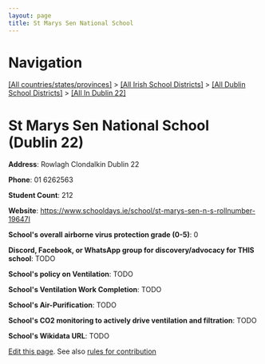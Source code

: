 ```yaml
---
layout: page
title: St Marys Sen National School
---
```

# Navigation

[[All countries/states/provinces]](../../../..) > [[All Irish School Districts]](../../..) > [[All Dublin School Districts]](../..) > [[All In Dublin 22]](..)

# St Marys Sen National School (Dublin 22)

**Address**: Rowlagh Clondalkin Dublin 22

**Phone**: 01 6262563

**Student Count**: 212

**Website**: <https://www.schooldays.ie/school/st-marys-sen-n-s-rollnumber-19647I>

**School's overall airborne virus protection grade (0-5)**: 0

**Discord, Facebook, or WhatsApp group for discovery/advocacy for THIS school**: TODO

**School's policy on Ventilation**: TODO

**School's Ventilation Work Completion**: TODO

**School's Air-Purification**: TODO

**School's CO2 monitoring to actively drive ventilation and filtration**: TODO

**School's Wikidata URL**: TODO


[Edit this page](https://github.com/ventilate-schools/Ireland/edit/main/./Dublin_22/St_Marys_Sen_National_School.md). See also [rules for contribution](../../../contribution-rules/)